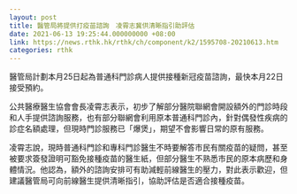 ```yaml
---
layout: post
title: 醫管局將提供打疫苗諮詢　凌霄志冀供清晰指引助評估
date: 2021-06-13 19:25:44.000000000 +08:00
link: https://news.rthk.hk/rthk/ch/component/k2/1595708-20210613.htm
categories: rthk
---
```


醫管局計劃本月25日起為普通科門診病人提供接種新冠疫苗諮詢，最快本月22日接受預約。

公共醫療醫生協會會長凌霄志表示，初步了解部分醫院聯網會開設額外的門診時段和人手提供諮詢服務，也有部分聯網會利用原本普通科門診內，針對偶發性疾病的診症名額處理，但現時門診服務已「爆煲」，期望不會影響日常的原有服務。

凌霄志說，現時普通科門診和專科門診醫生不時要解答市民有關疫苗的疑問，甚至被要求簽發證明可豁免接種疫苗的醫生紙，但部分醫生不熟悉市民的原本病歷和身體情況。他認為，額外的諮詢安排可有助減輕前線醫生的壓力，對此表示歡迎，但建議醫管局可向前線醫生提供清晰指引，協助評估是否適合接種疫苗。
